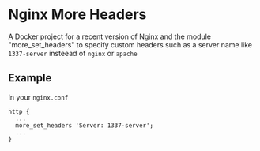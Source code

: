 # Nginx More Headers

A Docker project for a recent version of Nginx and the module "more_set_headers" to specify custom headers such as a server name like `1337-server` insteead of `nginx` or `apache`

## Example

In your `nginx.conf`

```
http {
  ...
  more_set_headers 'Server: 1337-server';
  ...
}
```
